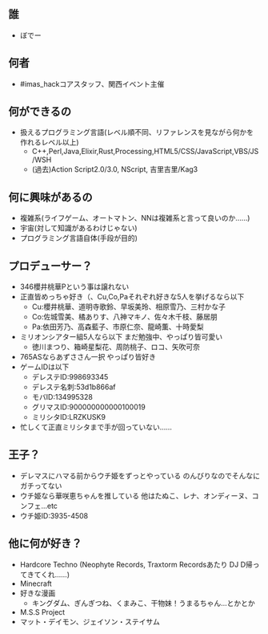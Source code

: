 ## 誰  
- ぼでー 

## 何者
- #imas_hackコアスタッフ、関西イベント主催

## 何ができるの
- 扱えるプログラミング言語(レベル順不同、リファレンスを見ながら何かを作れるレベル以上)
  - C++,Perl,Java,Elixir,Rust,Processing,HTML5/CSS/JavaScript,VBS/JS/WSH
  - (過去)Action Script2.0/3.0, NScript, 吉里吉里/Kag3

## 何に興味があるの
- 複雑系(ライフゲーム、オートマトン、NNは複雑系と言って良いのか……)
- 宇宙(対して知識があるわけじゃない)
- プログラミング言語自体(手段が目的)

## プロデューサー？
- 346櫻井桃華Pという事は譲れない
- 正直皆めっちゃ好き（、Cu,Co,Paそれぞれ好きな5人を挙げるなら以下
  - Cu:櫻井桃華、道明寺歌鈴、早坂美玲、相原雪乃、三村かな子
  - Co:佐城雪美、橘ありす、八神マキノ、佐々木千枝、藤居朋
  - Pa:依田芳乃、高森藍子、市原仁奈、龍崎薫、十時愛梨
- ミリオンシアター組5人なら以下 まだ勉強中、やっぱり皆可愛い
  - 徳川まつり、箱崎星梨花、周防桃子、ロコ、矢吹可奈
- 765ASならあずささん一択 やっぱり皆好き
- ゲームIDは以下
  - デレステID:998693345
  - デレステ名刺:53d1b866af
  - モバID:134995328
  - グリマスID:900000000000100019
  - ミリシタID:LRZKUSK9
- 忙しくて正直ミリシタまで手が回っていない…… 

## 王子？
- デレマスにハマる前からウチ姫をずっとやっている のんびりなのでそんなにガチってない
- ウチ姫なら華咲恵ちゃんを推している 他はたぬこ、レナ、オンディーヌ、コンフェ...etc
- ウチ姫ID:3935-4508

## 他に何が好き？
- Hardcore Techno (Neophyte Records, Traxtorm Recordsあたり DJ D帰ってきてくれ……)
- Minecraft
- 好きな漫画
  - キングダム、ぎんぎつね、くまみこ、干物妹！うまるちゃん...とかとか
- M.S.S Project
- マット・デイモン、ジェイソン・ステイサム
